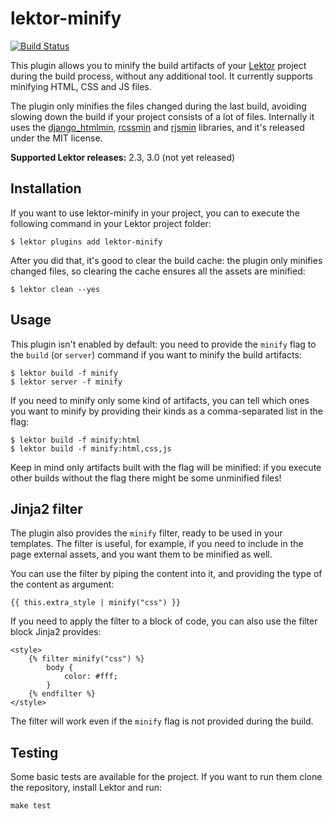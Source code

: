 # lektor-minify

[![Build Status](https://travis-ci.org/pietroalbini/lektor-minify.svg?branch=master)](https://travis-ci.org/pietroalbini/lektor-minify)

This plugin allows you to minify the build artifacts of your [Lektor][lektor]
project during the build process, without any additional tool. It currently
supports minifying HTML, CSS and JS files.

The plugin only minifies the files changed during the last build, avoiding
slowing down the build if your project consists of a lot of files. Internally
it uses the [django_htmlmin][htmlmin], [rcssmin][rcssmin] and [rjsmin][rjsmin]
libraries, and it's released under the MIT license.

**Supported Lektor releases:** 2.3, 3.0 (not yet released)

## Installation

If you want to use lektor-minify in your project, you can to execute the
following command in your Lektor project folder:

```
$ lektor plugins add lektor-minify
```

After you did that, it's good to clear the build cache: the plugin only
minifies changed files, so clearing the cache ensures all the assets are
minified:

```
$ lektor clean --yes
```

## Usage

This plugin isn't enabled by default: you need to provide the `minify` flag to
the `build` (or `server`) command if you want to minify the build artifacts:

```
$ lektor build -f minify
$ lektor server -f minify
```

If you need to minify only some kind of artifacts, you can tell which ones you
want to minify by providing their kinds as a comma-separated list in the flag:

```
$ lektor build -f minify:html
$ lektor build -f minify:html,css,js
```

Keep in mind only artifacts built with the flag will be minified: if you
execute other builds without the flag there might be some unminified files!

## Jinja2 filter

The plugin also provides the `minify` filter, ready to be used in your
templates. The filter is useful, for example, if you need to include in the
page external assets, and you want them to be minified as well.

You can use the filter by piping the content into it, and providing the type of
the content as argument:

```
{{ this.extra_style | minify("css") }}
```

If you need to apply the filter to a block of code, you can also use the filter
block Jinja2 provides:

```
<style>
    {% filter minify("css") %}
        body {
            color: #fff;
        }
    {% endfilter %}
</style>
```

The filter will work even if the `minify` flag is not provided during the
build.

## Testing

Some basic tests are available for the project. If you want to run them clone
the repository, install Lektor and run:

```
make test
```

[lektor]: https://www.getlektor.com/
[rcssmin]: http://opensource.perlig.de/rcssmin/
[rjsmin]: http://opensource.perlig.de/rjsmin/
[htmlmin]: https://github.com/cobrateam/django-htmlmin
